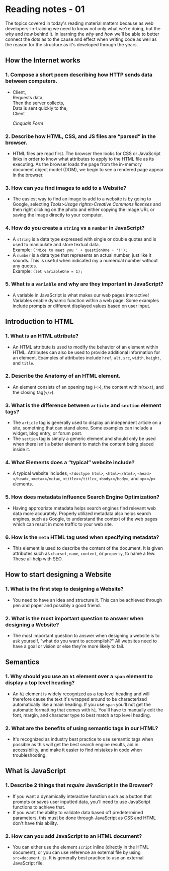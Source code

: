 # Reading notes - 01

The topics covered in today's reading material matters because as web developers-in-training we need to know not only what we're doing, but the *why* and *how* behind it. In learning the *why* and *how* we'll be able to better connect the dots as to the cause and effect when writing code as well as the reason for the structure as it's developed through the years.

## **How the Internet works**

### 1. Compose a short poem describing how HTTP sends data between computers.

- Client,<br>
Requests data,<br>
Then the server collects,<br>
Data is sent quickly to the,<br>
Client<br>

  *Cinquain Form*

### 2. Describe how HTML, CSS, and JS files are “parsed” in the browser.

- HTML files are read first. The browser then looks for CSS or JavaScript links in order to know what attributes to apply to the HTML file as its executing. As the browser loads the page from the in-memory document object model (DOM), we begin to see a rendered page appear in the browser.

### 3. How can you find images to add to a Website?

- The easiest way to find an image to add to a website is by going to Google, selecting *Tools>Usage rights>Creative Commons licenses* and then right clicking on the photo and either copying the image URL or saving the image directly to your computer.

### 4. How do you create a `string` vs a `number` in JavaScript?

- A `string` is a data type expressed with single or double quotes and is used to manipulate and store textual data.<br>
Example: `('Nice to meet you ' + questionOne + '!');`
- A `number` is a data type that represents an actual number, just like it sounds. This is useful when indicated my a numerical number without any quotes.<br>
Example: `(let variableOne = 1);`

### 5. What is a `variable` and why are they important in JavaScript?

- A variable in JavaScript is what makes our web pages interactive! Variables enable dynamic function within a web page. Some examples include prompts or different displayed values based on user input.

## Introduction to HTML

### 1. What is an HTML attribute?

- An HTML attribute is used to modify the behavior of an element within HTML. Attributes can also be used to provide additional information for an element. Examples of attributes include `href`, `alt`, `src`, `width`, `height`, and `title`.

### 2. Describe the Anatomy of an HTML element.

- An element consists of an opening tag (`<>`), the content within(`text`), and the closing tag(`</>`).

### 3. What is the difference between `article` and `section` element tags?

- The `article` tag is generally used to display an independent article on a site, something that can stand alone. Some examples can include a widget, blog entry, or forum post.
- The `section` tag is simply a generic element and should only be used when there isn't a better element to match the content being placed inside it. 

### 4. What Elements does a “typical” website include?

- A typical website includes, `<!doctype html>`, `<html></html>`, `<head></head>`, `<meta></meta>`, `<title></title>`, `<body></body>`, and `<p></p>` elements.

### 5. How does metadata influence Search Engine Optimization?

- Having appropriate metadata helps search engines find relevant web data more accurately. Properly utilized metadata also helps search engines, such as Google, to understand the context of the web pages which can result in more traffic to your web site.

### 6. How is the `meta` HTML tag used when specifying metadata?

- This element is used to describe the content of the document. It is given attributes such as `charset`, `name`, `content`, or `property`, to name a few. These all help with SEO.

## How to start designing a Website

### 1. What is the first step to designing a Website?

- You need to have an idea and structure it. This can be achieved through pen and paper and possibly a good friend.

### 2. What is the most important question to answer when designing a Website?

- The most important question to answer when designing a website is to ask yourself, "what do you want to accomplish?" All websites need to have a goal or vision or else they're more likely to fail.

## Semantics

### 1. Why should you use an `h1` element over a `span` element to display a top level heading?

- An `h1` element is widely recognized as a top level heading and will therefore cause the text it's wrapped around to be characterized automatically like a main heading. If you use `span` you'll not get the automatic formatting that comes with `h1`. You'll have to manually edit the font, margin, and character type to best match a top level heading.  

### 2. What are the benefits of using semantic tags in our HTML?

- It's recognized as industry best practice to use semantic tags when possible as this will get the best search engine results, aid in accessibility, and make it easier to find mistakes in code when troubleshooting.

## What is JavaScript

### 1. Describe 2 things that *require* JavaScript in the Browser?

- If you want a dynamically interactive function such as a button that prompts or saves user inputted data, you'll need to use JavaScript functions to achieve that.
- If you want the ability to validate data based off predetermined parameters, this must be done through JavaScript as CSS and HTML don't have this ability.

### 2. How can you add JavaScript to an HTML document?

- You can either use the element `script` inline (directly in the HTML document), or you can use reference an external file by using `src=document.js`. It is generally best practice to use an external JavaScript file.
